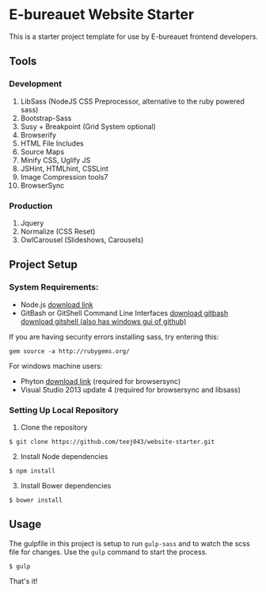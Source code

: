 # E-bureauet Website Starter

This is a starter project template for use by E-bureauet frontend developers.

## Tools

### Development

1. LibSass (NodeJS CSS Preprocessor, alternative to the ruby powered sass)
2. Bootstrap-Sass
3. Susy + Breakpoint (Grid System optional)
4. Browserify
5. HTML File Includes
6. Source Maps
7. Minify CSS, Uglify JS
8. JSHint, HTMLhint, CSSLint
9. Image Compression tools7
10. BrowserSync

### Production

1. Jquery
2. Normalize (CSS Reset)
3. OwlCarousel (Slideshows, Carousels)

## Project Setup  

### System Requirements:

* Node.js [download link](https://nodejs.org/download/)
* GitBash or GitShell Command Line Interfaces [download gitbash](http://git-scm.com/downloads) [download gitshell (also has windows gui of github)](https://windows.github.com/index.html)

If you are having security errors installing sass, try entering this:
~~~
gem source -a http://rubygems.org/
~~~

For windows machine users:
* Phyton [download link](https://www.python.org/downloads/) (required for browsersync)
* Visual Studio 2013 update 4 (required for browsersync and libsass)

### Setting Up Local Repository

1. Clone the repository

~~~
$ git clone https://github.com/teej043/website-starter.git
~~~

2. Install Node dependencies

~~~
$ npm install
~~~

3. Install Bower dependencies

~~~
$ bower install
~~~

## Usage

The gulpfile in this project is setup to run `gulp-sass` and to watch the scss file for changes. Use the `gulp` command to start the process.

~~~
$ gulp
~~~

That's it!
